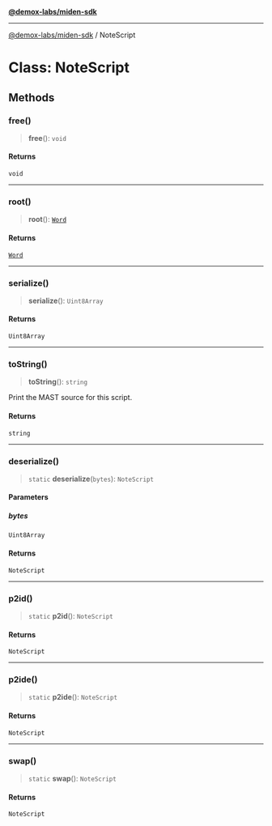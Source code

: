 [**@demox-labs/miden-sdk**](../README.md)

***

[@demox-labs/miden-sdk](../README.md) / NoteScript

# Class: NoteScript

## Methods

### free()

> **free**(): `void`

#### Returns

`void`

***

### root()

> **root**(): [`Word`](Word.md)

#### Returns

[`Word`](Word.md)

***

### serialize()

> **serialize**(): `Uint8Array`

#### Returns

`Uint8Array`

***

### toString()

> **toString**(): `string`

Print the MAST source for this script.

#### Returns

`string`

***

### deserialize()

> `static` **deserialize**(`bytes`): `NoteScript`

#### Parameters

##### bytes

`Uint8Array`

#### Returns

`NoteScript`

***

### p2id()

> `static` **p2id**(): `NoteScript`

#### Returns

`NoteScript`

***

### p2ide()

> `static` **p2ide**(): `NoteScript`

#### Returns

`NoteScript`

***

### swap()

> `static` **swap**(): `NoteScript`

#### Returns

`NoteScript`

